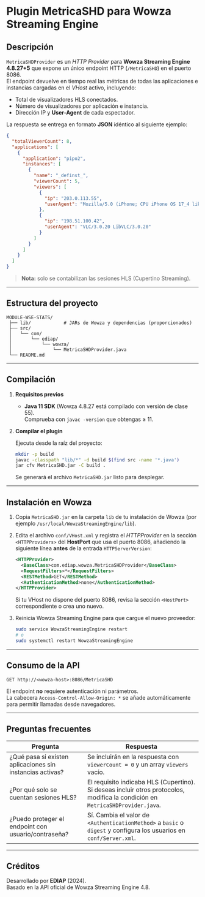 # Plugin MetricaSHD para Wowza Streaming Engine

## Descripción

`MetricaSHDProvider` es un *HTTP Provider* para **Wowza Streaming Engine 4.8.27+5** que expone un único endpoint HTTP (`/MetricaSHD`) en el puerto 8086.  
El endpoint devuelve en tiempo real las métricas de todas las aplicaciones e instancias cargadas en el _VHost_ activo, incluyendo:

* Total de visualizadores HLS conectados.
* Número de visualizadores por aplicación e instancia.
* Dirección IP y **User-Agent** de cada espectador.

La respuesta se entrega en formato **JSON** idéntico al siguiente ejemplo:

```json
{
  "totalViewerCount": 8,
  "applications": [
    {
      "application": "pipo2",
      "instances": [
        {
          "name": "_definst_",
          "viewerCount": 5,
          "viewers": [
            {
              "ip": "203.0.113.55",
              "userAgent": "Mozilla/5.0 (iPhone; CPU iPhone OS 17_4 like Mac OS X)..."
            },
            {
              "ip": "198.51.100.42",
              "userAgent": "VLC/3.0.20 LibVLC/3.0.20"
            }
          ]
        }
      ]
    }
  ]
}
```

> **Nota:** solo se contabilizan las sesiones HLS (Cupertino Streaming).

---

## Estructura del proyecto

```
MODULE-WSE-STATS/
 ├── lib/            # JARs de Wowza y dependencias (proporcionados)
 ├── src/
 │   └── com/
 │       └── ediap/
 │           └── wowza/
 │               └── MetricaSHDProvider.java
 └── README.md
```

---

## Compilación

1. **Requisitos previos**
   * **Java 11 SDK** (Wowza 4.8.27 está compilado con versión de clase 55).  
     Comprueba con `javac -version` que obtengas ≥ 11.

2. **Compilar el plugin**

   Ejecuta desde la raíz del proyecto:

   ```bash
   mkdir -p build
   javac -classpath "lib/*" -d build $(find src -name '*.java')
   jar cfv MetricaSHD.jar -C build .
   ```

   Se generará el archivo `MetricaSHD.jar` listo para desplegar.

---

## Instalación en Wowza

1. Copia `MetricaSHD.jar` en la carpeta `lib` de tu instalación de Wowza (por ejemplo `/usr/local/WowzaStreamingEngine/lib`).
2. Edita el archivo `conf/VHost.xml` y registra el *HTTPProvider* en la sección `<HTTPProviders>` del **HostPort** que usa el puerto 8086, añadiendo la siguiente línea **antes** de la entrada `HTTPServerVersion`:

   ```xml
   <HTTPProvider>
     <BaseClass>com.ediap.wowza.MetricaSHDProvider</BaseClass>
     <RequestFilters>*</RequestFilters>
     <RESTMethod>GET</RESTMethod>
     <AuthenticationMethod>none</AuthenticationMethod>
   </HTTPProvider>
   ```

   Si tu VHost no dispone del puerto 8086, revisa la sección `<HostPort>` correspondiente o crea uno nuevo.

3. Reinicia Wowza Streaming Engine para que cargue el nuevo proveedor:

   ```bash
   sudo service WowzaStreamingEngine restart
   # o
   sudo systemctl restart WowzaStreamingEngine
   ```

---

## Consumo de la API

```
GET http://<wowza-host>:8086/MetricaSHD
```

El endpoint **no** requiere autenticación ni parámetros.  
La cabecera `Access-Control-Allow-Origin: *` se añade automáticamente para permitir llamadas desde navegadores.

---

## Preguntas frecuentes

| Pregunta | Respuesta |
| -------- | --------- |
| ¿Qué pasa si existen aplicaciones sin instancias activas? | Se incluirán en la respuesta con `viewerCount = 0` y un array `viewers` vacío. |
| ¿Por qué solo se cuentan sesiones HLS? | El requisito indicaba HLS (Cupertino). Si deseas incluir otros protocolos, modifica la condición en `MetricaSHDProvider.java`. |
| ¿Puedo proteger el endpoint con usuario/contraseña? | Sí. Cambia el valor de `<AuthenticationMethod>` a `basic` o `digest` y configura los usuarios en `conf/Server.xml`. |

---

## Créditos

Desarrollado por **EDIAP** (2024).  
Basado en la API oficial de Wowza Streaming Engine 4.8. 